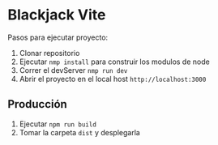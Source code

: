 # Blackjack Vite

Pasos para ejecutar proyecto:

1. Clonar repositorio
2. Ejecutar ```nmp install``` para construir los modulos de node
3. Correr el devServer ```nmp run dev```
4. Abrir el proyecto en el local host ```http://localhost:3000 ```

## Producción

1. Ejecutar ```npm run build```
2. Tomar la carpeta ```dist``` y desplegarla